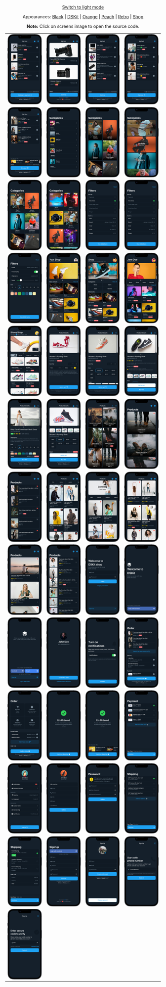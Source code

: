 <p align='center'><a href="ScreensGallery_Dark_light.md">Switch to light mode</a></p>
<p align='center'>Appearances:
<a href="ScreensGallery_Black_dark.md">Black</a> | <a href="ScreensGallery_DSKit_dark.md">DSKit</a> | <a href="ScreensGallery_Orange_dark.md">Orange</a> | <a href="ScreensGallery_Peach_dark.md">Peach</a> | <a href="ScreensGallery_Retro_dark.md">Retro</a> | <a href="ScreensGallery_Shop_dark.md">Shop</a>
</p>
<p align='center'><b>Note:</b> Click on screens image to open the source code.</p>
<table style="border-collapse: collapse; border: none;">
<tr>
<td><a href="DSKitExplorer/Screens/./CartScreen1.Dark_dark.swift" target="_blank"><img src="Content/Screenshots/./CartScreen1.Dark_dark_screenshot_framed.png" class="img-fluid rounded work-image" alt="CartScreen1.Dark_dark_screenshot_framed.png"></a></td>
<td><a href="DSKitExplorer/Screens/./CartScreen2.Dark_dark.swift" target="_blank"><img src="Content/Screenshots/./CartScreen2.Dark_dark_screenshot_framed.png" class="img-fluid rounded work-image" alt="CartScreen2.Dark_dark_screenshot_framed.png"></a></td>
<td><a href="DSKitExplorer/Screens/./CartScreen3.Dark_dark.swift" target="_blank"><img src="Content/Screenshots/./CartScreen3.Dark_dark_screenshot_framed.png" class="img-fluid rounded work-image" alt="CartScreen3.Dark_dark_screenshot_framed.png"></a></td>
<td><a href="DSKitExplorer/Screens/./CartScreen4.Dark_dark.swift" target="_blank"><img src="Content/Screenshots/./CartScreen4.Dark_dark_screenshot_framed.png" class="img-fluid rounded work-image" alt="CartScreen4.Dark_dark_screenshot_framed.png"></a></td>
</tr>
<tr>
<td><a href="DSKitExplorer/Screens/./CartScreen5.Dark_dark.swift" target="_blank"><img src="Content/Screenshots/./CartScreen5.Dark_dark_screenshot_framed.png" class="img-fluid rounded work-image" alt="CartScreen5.Dark_dark_screenshot_framed.png"></a></td>
<td><a href="DSKitExplorer/Screens/./Categories1.Dark_dark.swift" target="_blank"><img src="Content/Screenshots/./Categories1.Dark_dark_screenshot_framed.png" class="img-fluid rounded work-image" alt="Categories1.Dark_dark_screenshot_framed.png"></a></td>
<td><a href="DSKitExplorer/Screens/./Categories2.Dark_dark.swift" target="_blank"><img src="Content/Screenshots/./Categories2.Dark_dark_screenshot_framed.png" class="img-fluid rounded work-image" alt="Categories2.Dark_dark_screenshot_framed.png"></a></td>
<td><a href="DSKitExplorer/Screens/./Categories3.Dark_dark.swift" target="_blank"><img src="Content/Screenshots/./Categories3.Dark_dark_screenshot_framed.png" class="img-fluid rounded work-image" alt="Categories3.Dark_dark_screenshot_framed.png"></a></td>
</tr>
<tr>
<td><a href="DSKitExplorer/Screens/./Categories4.Dark_dark.swift" target="_blank"><img src="Content/Screenshots/./Categories4.Dark_dark_screenshot_framed.png" class="img-fluid rounded work-image" alt="Categories4.Dark_dark_screenshot_framed.png"></a></td>
<td><a href="DSKitExplorer/Screens/./Categories5.Dark_dark.swift" target="_blank"><img src="Content/Screenshots/./Categories5.Dark_dark_screenshot_framed.png" class="img-fluid rounded work-image" alt="Categories5.Dark_dark_screenshot_framed.png"></a></td>
<td><a href="DSKitExplorer/Screens/./Filters1.Dark_dark.swift" target="_blank"><img src="Content/Screenshots/./Filters1.Dark_dark_screenshot_framed.png" class="img-fluid rounded work-image" alt="Filters1.Dark_dark_screenshot_framed.png"></a></td>
<td><a href="DSKitExplorer/Screens/./Filters2.Dark_dark.swift" target="_blank"><img src="Content/Screenshots/./Filters2.Dark_dark_screenshot_framed.png" class="img-fluid rounded work-image" alt="Filters2.Dark_dark_screenshot_framed.png"></a></td>
</tr>
<tr>
<td><a href="DSKitExplorer/Screens/./Filters3.Dark_dark.swift" target="_blank"><img src="Content/Screenshots/./Filters3.Dark_dark_screenshot_framed.png" class="img-fluid rounded work-image" alt="Filters3.Dark_dark_screenshot_framed.png"></a></td>
<td><a href="DSKitExplorer/Screens/./HomeScreen1.Dark_dark.swift" target="_blank"><img src="Content/Screenshots/./HomeScreen1.Dark_dark_screenshot_framed.png" class="img-fluid rounded work-image" alt="HomeScreen1.Dark_dark_screenshot_framed.png"></a></td>
<td><a href="DSKitExplorer/Screens/./HomeScreen2.Dark_dark.swift" target="_blank"><img src="Content/Screenshots/./HomeScreen2.Dark_dark_screenshot_framed.png" class="img-fluid rounded work-image" alt="HomeScreen2.Dark_dark_screenshot_framed.png"></a></td>
<td><a href="DSKitExplorer/Screens/./HomeScreen3.Dark_dark.swift" target="_blank"><img src="Content/Screenshots/./HomeScreen3.Dark_dark_screenshot_framed.png" class="img-fluid rounded work-image" alt="HomeScreen3.Dark_dark_screenshot_framed.png"></a></td>
</tr>
<tr>
<td><a href="DSKitExplorer/Screens/./HomeScreen4.Dark_dark.swift" target="_blank"><img src="Content/Screenshots/./HomeScreen4.Dark_dark_screenshot_framed.png" class="img-fluid rounded work-image" alt="HomeScreen4.Dark_dark_screenshot_framed.png"></a></td>
<td><a href="DSKitExplorer/Screens/./ItemDetails1.Dark_dark.swift" target="_blank"><img src="Content/Screenshots/./ItemDetails1.Dark_dark_screenshot_framed.png" class="img-fluid rounded work-image" alt="ItemDetails1.Dark_dark_screenshot_framed.png"></a></td>
<td><a href="DSKitExplorer/Screens/./ItemDetails2.Dark_dark.swift" target="_blank"><img src="Content/Screenshots/./ItemDetails2.Dark_dark_screenshot_framed.png" class="img-fluid rounded work-image" alt="ItemDetails2.Dark_dark_screenshot_framed.png"></a></td>
<td><a href="DSKitExplorer/Screens/./ItemDetails3.Dark_dark.swift" target="_blank"><img src="Content/Screenshots/./ItemDetails3.Dark_dark_screenshot_framed.png" class="img-fluid rounded work-image" alt="ItemDetails3.Dark_dark_screenshot_framed.png"></a></td>
</tr>
<tr>
<td><a href="DSKitExplorer/Screens/./ItemDetails4.Dark_dark.swift" target="_blank"><img src="Content/Screenshots/./ItemDetails4.Dark_dark_screenshot_framed.png" class="img-fluid rounded work-image" alt="ItemDetails4.Dark_dark_screenshot_framed.png"></a></td>
<td><a href="DSKitExplorer/Screens/./ItemDetails5.Dark_dark.swift" target="_blank"><img src="Content/Screenshots/./ItemDetails5.Dark_dark_screenshot_framed.png" class="img-fluid rounded work-image" alt="ItemDetails5.Dark_dark_screenshot_framed.png"></a></td>
<td><a href="DSKitExplorer/Screens/./Items1.Dark_dark.swift" target="_blank"><img src="Content/Screenshots/./Items1.Dark_dark_screenshot_framed.png" class="img-fluid rounded work-image" alt="Items1.Dark_dark_screenshot_framed.png"></a></td>
<td><a href="DSKitExplorer/Screens/./Items2.Dark_dark.swift" target="_blank"><img src="Content/Screenshots/./Items2.Dark_dark_screenshot_framed.png" class="img-fluid rounded work-image" alt="Items2.Dark_dark_screenshot_framed.png"></a></td>
</tr>
<tr>
<td><a href="DSKitExplorer/Screens/./Items3.Dark_dark.swift" target="_blank"><img src="Content/Screenshots/./Items3.Dark_dark_screenshot_framed.png" class="img-fluid rounded work-image" alt="Items3.Dark_dark_screenshot_framed.png"></a></td>
<td><a href="DSKitExplorer/Screens/./Items4.Dark_dark.swift" target="_blank"><img src="Content/Screenshots/./Items4.Dark_dark_screenshot_framed.png" class="img-fluid rounded work-image" alt="Items4.Dark_dark_screenshot_framed.png"></a></td>
<td><a href="DSKitExplorer/Screens/./Items5.Dark_dark.swift" target="_blank"><img src="Content/Screenshots/./Items5.Dark_dark_screenshot_framed.png" class="img-fluid rounded work-image" alt="Items5.Dark_dark_screenshot_framed.png"></a></td>
<td><a href="DSKitExplorer/Screens/./Items6.Dark_dark.swift" target="_blank"><img src="Content/Screenshots/./Items6.Dark_dark_screenshot_framed.png" class="img-fluid rounded work-image" alt="Items6.Dark_dark_screenshot_framed.png"></a></td>
</tr>
<tr>
<td><a href="DSKitExplorer/Screens/./Items7.Dark_dark.swift" target="_blank"><img src="Content/Screenshots/./Items7.Dark_dark_screenshot_framed.png" class="img-fluid rounded work-image" alt="Items7.Dark_dark_screenshot_framed.png"></a></td>
<td><a href="DSKitExplorer/Screens/./Items8.Dark_dark.swift" target="_blank"><img src="Content/Screenshots/./Items8.Dark_dark_screenshot_framed.png" class="img-fluid rounded work-image" alt="Items8.Dark_dark_screenshot_framed.png"></a></td>
<td><a href="DSKitExplorer/Screens/./LogInScreen1.Dark_dark.swift" target="_blank"><img src="Content/Screenshots/./LogInScreen1.Dark_dark_screenshot_framed.png" class="img-fluid rounded work-image" alt="LogInScreen1.Dark_dark_screenshot_framed.png"></a></td>
<td><a href="DSKitExplorer/Screens/./LogInScreen2.Dark_dark.swift" target="_blank"><img src="Content/Screenshots/./LogInScreen2.Dark_dark_screenshot_framed.png" class="img-fluid rounded work-image" alt="LogInScreen2.Dark_dark_screenshot_framed.png"></a></td>
</tr>
<tr>
<td><a href="DSKitExplorer/Screens/./LogInScreen3.Dark_dark.swift" target="_blank"><img src="Content/Screenshots/./LogInScreen3.Dark_dark_screenshot_framed.png" class="img-fluid rounded work-image" alt="LogInScreen3.Dark_dark_screenshot_framed.png"></a></td>
<td><a href="DSKitExplorer/Screens/./LogInScreen4.Dark_dark.swift" target="_blank"><img src="Content/Screenshots/./LogInScreen4.Dark_dark_screenshot_framed.png" class="img-fluid rounded work-image" alt="LogInScreen4.Dark_dark_screenshot_framed.png"></a></td>
<td><a href="DSKitExplorer/Screens/./NotificationsScreen1.Dark_dark.swift" target="_blank"><img src="Content/Screenshots/./NotificationsScreen1.Dark_dark_screenshot_framed.png" class="img-fluid rounded work-image" alt="NotificationsScreen1.Dark_dark_screenshot_framed.png"></a></td>
<td><a href="DSKitExplorer/Screens/./Order1.Dark_dark.swift" target="_blank"><img src="Content/Screenshots/./Order1.Dark_dark_screenshot_framed.png" class="img-fluid rounded work-image" alt="Order1.Dark_dark_screenshot_framed.png"></a></td>
</tr>
<tr>
<td><a href="DSKitExplorer/Screens/./Order2.Dark_dark.swift" target="_blank"><img src="Content/Screenshots/./Order2.Dark_dark_screenshot_framed.png" class="img-fluid rounded work-image" alt="Order2.Dark_dark_screenshot_framed.png"></a></td>
<td><a href="DSKitExplorer/Screens/./Order3.Dark_dark.swift" target="_blank"><img src="Content/Screenshots/./Order3.Dark_dark_screenshot_framed.png" class="img-fluid rounded work-image" alt="Order3.Dark_dark_screenshot_framed.png"></a></td>
<td><a href="DSKitExplorer/Screens/./Order4.Dark_dark.swift" target="_blank"><img src="Content/Screenshots/./Order4.Dark_dark_screenshot_framed.png" class="img-fluid rounded work-image" alt="Order4.Dark_dark_screenshot_framed.png"></a></td>
<td><a href="DSKitExplorer/Screens/./Payment1.Dark_dark.swift" target="_blank"><img src="Content/Screenshots/./Payment1.Dark_dark_screenshot_framed.png" class="img-fluid rounded work-image" alt="Payment1.Dark_dark_screenshot_framed.png"></a></td>
</tr>
<tr>
<td><a href="DSKitExplorer/Screens/./ProfileScreen1.Dark_dark.swift" target="_blank"><img src="Content/Screenshots/./ProfileScreen1.Dark_dark_screenshot_framed.png" class="img-fluid rounded work-image" alt="ProfileScreen1.Dark_dark_screenshot_framed.png"></a></td>
<td><a href="DSKitExplorer/Screens/./ProfileScreen2.Dark_dark.swift" target="_blank"><img src="Content/Screenshots/./ProfileScreen2.Dark_dark_screenshot_framed.png" class="img-fluid rounded work-image" alt="ProfileScreen2.Dark_dark_screenshot_framed.png"></a></td>
<td><a href="DSKitExplorer/Screens/./ProfileScreen3.Dark_dark.swift" target="_blank"><img src="Content/Screenshots/./ProfileScreen3.Dark_dark_screenshot_framed.png" class="img-fluid rounded work-image" alt="ProfileScreen3.Dark_dark_screenshot_framed.png"></a></td>
<td><a href="DSKitExplorer/Screens/./Shipping1.Dark_dark.swift" target="_blank"><img src="Content/Screenshots/./Shipping1.Dark_dark_screenshot_framed.png" class="img-fluid rounded work-image" alt="Shipping1.Dark_dark_screenshot_framed.png"></a></td>
</tr>
<tr>
<td><a href="DSKitExplorer/Screens/./Shipping2.Dark_dark.swift" target="_blank"><img src="Content/Screenshots/./Shipping2.Dark_dark_screenshot_framed.png" class="img-fluid rounded work-image" alt="Shipping2.Dark_dark_screenshot_framed.png"></a></td>
<td><a href="DSKitExplorer/Screens/./SignUpScreen1.Dark_dark.swift" target="_blank"><img src="Content/Screenshots/./SignUpScreen1.Dark_dark_screenshot_framed.png" class="img-fluid rounded work-image" alt="SignUpScreen1.Dark_dark_screenshot_framed.png"></a></td>
<td><a href="DSKitExplorer/Screens/./SignUpScreen2.Dark_dark.swift" target="_blank"><img src="Content/Screenshots/./SignUpScreen2.Dark_dark_screenshot_framed.png" class="img-fluid rounded work-image" alt="SignUpScreen2.Dark_dark_screenshot_framed.png"></a></td>
<td><a href="DSKitExplorer/Screens/./SignUpScreen3.Dark_dark.swift" target="_blank"><img src="Content/Screenshots/./SignUpScreen3.Dark_dark_screenshot_framed.png" class="img-fluid rounded work-image" alt="SignUpScreen3.Dark_dark_screenshot_framed.png"></a></td>
</tr>
<tr>
<td><a href="DSKitExplorer/Screens/./SignUpScreen4.Dark_dark.swift" target="_blank"><img src="Content/Screenshots/./SignUpScreen4.Dark_dark_screenshot_framed.png" class="img-fluid rounded work-image" alt="SignUpScreen4.Dark_dark_screenshot_framed.png"></a></td>
</tr>
</table>
